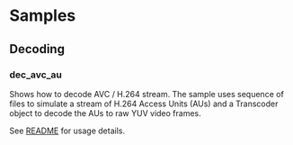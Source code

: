 # Samples
## Decoding

### dec_avc_au

Shows how to decode AVC / H.264 stream. The sample uses sequence of files to simulate a stream of H.264 Access Units (AUs) and a Transcoder object to decode the AUs to raw YUV video frames.    

See  [README](./dec_avc_au/README.md) for usage details.

